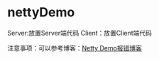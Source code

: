 # nettyDemo
Server:放置Server端代码
Client：放置Client端代码

注意事项：可以参考博客：[Netty Demo报错博客](https://blog.csdn.net/qq_40178533/article/details/124573121?csdn_share_tail=%7B%22type%22:%22blog%22,%22rType%22:%22article%22,%22rId%22:%22124573121%22,%22source%22:%22qq_40178533%22%7D&ctrtid=LCQK0)
